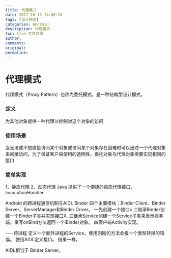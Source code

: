 ```yaml
---
title: 代理模式
date: 2017-10-13 14:00:16
tags: [设计模式]
categories: Android
description: 代理模式
toc: true 文章目录
author:
comments:
original:
permalink: 
---
```


# 代理模式
代理模式（Proxy Pattern）也称为委托模式。是一种结构型设计模式。
### 定义
为其他对象提供一种代理以控制对这个对象的访问
### 使用场景
当无法或不想直接访问某个对象或访问某个对象存在困难时可以通过一个代理对象来间接访问，为了保证客户端使用的透明性，委托对象与代理对象需要实现相同的接口
### 简单实现
1、静态代理
2、动态代理
Java 提供了一个便捷的动态代理接口，InvocationHandler.


Android 的跨进程通信机制与AIDL
Binder 四个主要模块：Binder Client、Binder Server、ServerManager和Binder Driver。
一先创建一个接口x
二继承Binder创建一个Binder子类并实现接口X.
三继承Service创建一个Service子类来表示服务端。重写onBind方法返回一个IBinder对象。
四客户端Activity实现。

----跨进程
定义一个额外进程的Service。使用刚刚的方法会报一个类型转换的错误。
使用AIDL定义接口。
结果一样。


AIDL相当于 Binder Server。




